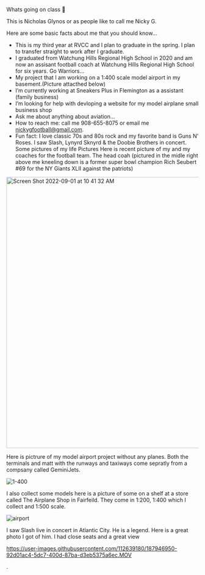  Whats going on class 👋

This is Nicholas Glynos or as people like to call me Nicky G. 

Here are some basic facts about me that you should know...

- This is my third year at RVCC and I plan to graduate in the spring. I plan to transfer straight to work after I graduate. 
- I graduated from Watchung Hills Regional High School in 2020 and am now an assisant football coach at Watchung Hills Regional High School for six years. Go Warriors...
- My project that I am working on a 1:400 scale model airport in my basement.(Picture attacthed below)
- I’m currently working at Sneakers Plus in Flemington as a assistant (family business)
- I’m looking for help with devloping a website for my model airplane small business shop
- Ask me about anything about  aviation...
- How to reach me: call me 908-655-8075 or email me nickygfootball@gmail.com.
- Fun fact: I love classic 70s and 80s rock and my favorite band is Guns N' Roses. I saw Slash, Lynyrd Sknyrd & the Doobie Brothers in concert.
Some pictures of my life Pictures
Here is recent picture of my and my coaches for the football team. The head coah (pictured in the midle right above me kneeling down is a former super bowl champion Rich Seubert #69 for the NY Giants XLII against the patriots)

<img width="709" alt="Screen Shot 2022-09-01 at 10 41 32 AM" src="https://user-images.githubusercontent.com/112639180/187943399-c29e2dc1-4a29-4c97-86c2-c4943ccfeef4.png">


Here is pictrure of my model airport project without any planes. Both the terminals and matt with the runways and taxiways come sepratly from a compsany called GeminiJets. 

![1-400](https://user-images.githubusercontent.com/112639180/187945692-29e9856b-7fbc-47e8-abd9-6b5488580b72.jpeg)


I also collect some models here is a picture of some on a shelf at a store called The Airplane Shop in Fairfeild. They come in 1:200, 1:400 which I collect and 1:500 scale.

![airport](https://user-images.githubusercontent.com/112639180/187944474-f3ccf0e4-541d-4184-9458-616fa1267e54.jpeg)

I saw Slash live in concert in Atlantic City. He is a legend. Here is a great photo I got of him. I had close seats and a great view

https://user-images.githubusercontent.com/112639180/187946950-92d01ac4-5dc7-400d-87ba-d3eb5375a6ec.MOV

. 

